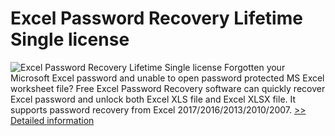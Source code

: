 # Excel Password Recovery Lifetime Single license
![Excel Password Recovery Lifetime Single license](https://mycommerce.akamaized.net/api/pimages/P300898260/BIG/300898260.PNG)
Forgotten your Microsoft Excel password and unable to open password protected MS Excel worksheet file? Free Excel Password Recovery software can quickly recover Excel password and unlock both Excel XLS file and Excel XLSX file. It supports password recovery from Excel 2017/2016/2013/2010/2007.
[>> Detailed information](https://secure.shareit.com/shareit/product.html?productid=300898260&affiliateid=200057808)